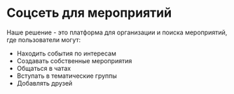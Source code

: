# Соцсеть для мероприятий


Наше решение - это платформа для организации и поиска мероприятий, где пользователи могут:
- Находить события по интересам
- Создавать собственные мероприятия
- Общаться в чатах
- Вступать в тематические группы
- Добавлять друзей
